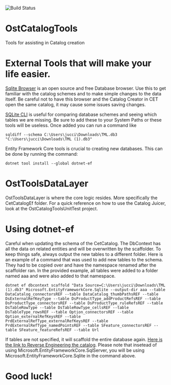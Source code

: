 ![Build Status](https://github.com/Jucci16Ost/OstCatalogTools/workflows/BuildAndTest/badge.svg)

# OstCatalogTools
Tools for assisting in Catalog creation

# External Tools that will make your life easier.
[Sqlite Browser](https://sqlitebrowser.org/dl/) is an open source and free Database browser. Use this to get familiar with the catalog schemes and to make simple changes to the data itself. Be careful not to have this browser and the Catalog Creator in CET open the same catalog, it may cause some issues saving changes.

[SQLite CLI](https://www.sqlite.org/download.html) is useful for comparing database schemes and seeing which tables we are missing. Be sure to add these to your System Paths or these tools will be useless. Once added you can run a command like 

```
sqldiff --schema C:\Users\jucci\Downloads\TML.db3 "C:\Users\jucci\Downloads\TML (1).db3"
```

Entity Framework Core tools is crucial to creating new databases. This can be done by running the command:

```
dotnet tool install --global dotnet-ef
```

# OstToolsDataLayer
OstToolsDataLayer is where the core logic resides. More specifically the CetCatalogEf folder. For a quick reference on how to use the Catalog Juicer, look at the OstCatalogToolsUnitTest project. 

# Using dotnet-ef

Careful when updating the schema of the CetCatalog. The DbContext has all the data on related entities and will be overwritten by the scaffolder. To keep things safe, always output the new tables to a different folder. Here is an example of a command that was used to add new tables to the schema. They had to be copied over and have the namespace renamed after the scaffolder ran. In the provided example, all tables were added to a folder named aaa and were also added to that namespace. 

```
dotnet ef dbcontext scaffold "Data Source=C:\Users\jucci\Downloads\TML (1).db3" Microsoft.EntityFrameworkCore.Sqlite --output-dir aaa --table DataCatalog_connectorsREF --table DataCatalog_thumbPathsREF --table DsExternalRefKeyType --table DsProductType_addProductRefsREF --table DsProductType_connectorsREF --table DsProductType_ruleRefsREF --table DsTableRowType --table DsTableRowType_cellsREF --table DsTableType_rowsREF --table Option_connectorsREF --table Option_externalRefKeysREF --table PrdExternalRefType_externalRefKeysREF --table PrdExternalRefType_namedPointsREF --table SFeature_connectorsREF --table SFeature_featureRefsREF --table Url
```

If tables are not specified, it will scaffold the entire database again. [Here is the link to Reverse Engineering the catalog](https://docs.microsoft.com/en-us/ef/core/managing-schemas/scaffolding?tabs=dotnet-core-cli). Please note that insetead of using Microsoft.EntityFrameworkCore.SqlServer, you will be using Microsoft.EntityFrameworkCore.Sqlite in the command above. 

# Good luck!
